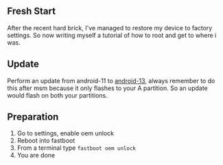 ## Fresh Start

After the recent hard brick, I've managed to restore my device to factory settings. So now writing myself a tutorial of how to root and get to where i was.


## Update

Perform an update from android-11 to [android-13](https://gauss-componentotacostmanua...22/11/18/83d837a54bd647c3902634d271f6cc2d.zip), always remember to do this after msm because it only flashes to your A partition. So an update would flash on both your partitions.

## Preparation

1. Go to settings, enable oem unlock
2. Reboot into fastboot
3. From a terminal type `fastboot oem unlock`
4. You are done